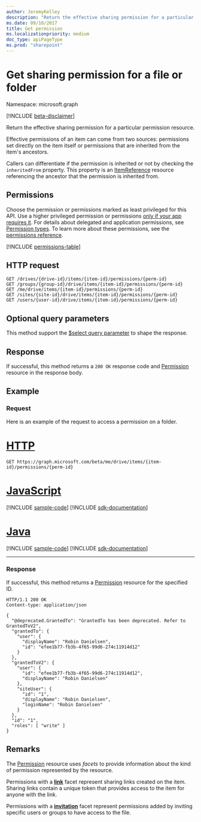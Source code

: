 ```yaml
---
author: JeremyKelley
description: "Return the effective sharing permission for a particular permission resource."
ms.date: 09/10/2017
title: Get permission
ms.localizationpriority: medium
doc_type: apiPageType
ms.prod: "sharepoint"
---
```

# Get sharing permission for a file or folder

Namespace: microsoft.graph

[!INCLUDE [beta-disclaimer](../../includes/beta-disclaimer.md)]

Return the effective sharing permission for a particular permission resource.

Effective permissions of an item can come from two sources: permissions set directly on the item itself or permissions that are inherited from the item's ancestors.

Callers can differentiate if the permission is inherited or not by checking the `inheritedFrom` property.
This property is an [ItemReference](../resources/itemreference.md) resource referencing the ancestor that the permission is inherited from.

## Permissions

Choose the permission or permissions marked as least privileged for this API. Use a higher privileged permission or permissions [only if your app requires it](/graph/permissions-overview#best-practices-for-using-microsoft-graph-permissions). For details about delegated and application permissions, see [Permission types](/graph/permissions-overview#permission-types). To learn more about these permissions, see the [permissions reference](/graph/permissions-reference).

<!-- { "blockType": "permissions", "name": "permission_get" } -->
[!INCLUDE [permissions-table](../includes/permissions/permission-get-permissions.md)]

## HTTP request

<!-- { "blockType": "ignored" } -->

```http
GET /drives/{drive-id}/items/{item-id}/permissions/{perm-id}
GET /groups/{group-id}/drive/items/{item-id}/permissions/{perm-id}
GET /me/drive/items/{item-id}/permissions/{perm-id}
GET /sites/{site-id}/drive/items/{item-id}/permissions/{perm-id}
GET /users/{user-id}/drive/items/{item-id}/permissions/{perm-id}
```

## Optional query parameters

This method support the [$select query parameter](/graph/query-parameters) to shape the response.

## Response

If successful, this method returns a `200 OK` response code and [Permission](../resources/permission.md) resource in the response body.

## Example

### Request

Here is an example of the request to access a permission on a folder.


# [HTTP](#tab/http)
<!-- { "blockType": "request", "name": "get-item-permission", "scopes": "files.read" } -->

```msgraph-interactive
GET https://graph.microsoft.com/beta/me/drive/items/{item-id}/permissions/{perm-id}
```

# [JavaScript](#tab/javascript)
[!INCLUDE [sample-code](../includes/snippets/javascript/get-item-permission-javascript-snippets.md)]
[!INCLUDE [sdk-documentation](../includes/snippets/snippets-sdk-documentation-link.md)]

# [Java](#tab/java)
[!INCLUDE [sample-code](../includes/snippets/java/get-item-permission-java-snippets.md)]
[!INCLUDE [sdk-documentation](../includes/snippets/snippets-sdk-documentation-link.md)]

---

### Response

If successful, this method returns a [Permission](../resources/permission.md) resource for the specified ID. 

<!-- {"blockType": "response", "@odata.type": "microsoft.graph.permission", "truncated": true} -->

```http
HTTP/1.1 200 OK
Content-type: application/json

{
  "@deprecated.GrantedTo": "GrantedTo has been deprecated. Refer to GrantedToV2",
  "grantedTo": {
    "user": {
      "displayName": "Robin Danielsen",
      "id": "efee1b77-fb3b-4f65-99d6-274c11914d12"
    }
  },
  "grantedToV2": {
    "user": {
      "id": "efee1b77-fb3b-4f65-99d6-274c11914d12",
      "displayName": "Robin Danielsen"
    },
    "siteUser": {
      "id": "1",
      "displayName": "Robin Danielsen",
      "loginName": "Robin Danielsen"
    }
  },
  "id": "1",
  "roles": [ "write" ]
}
```

## Remarks

The [Permission](../resources/permission.md) resource uses _facets_ to provide information about the kind of permission represented by the resource.

Permissions with a [**link**](../resources/sharinglink.md) facet represent sharing links created on the item. 
Sharing links contain a unique token that provides access to the item for anyone with the link.

Permissions with a [**invitation**](../resources/sharinginvitation.md) facet represent permissions added by inviting specific users or groups to have access to the file.

<!-- uuid: 8fcb5dbc-d5aa-4681-8e31-b001d5168d79
2015-10-25 14:57:30 UTC -->
<!--
{
  "type": "#page.annotation",
  "description": "Get a DriveItem's sharing permissions",
  "keywords": "permission, permissions, sharing",
  "section": "documentation",
  "tocPath": "OneDrive/Item/Get permission",
  "suppressions": [
  ]
}
-->
